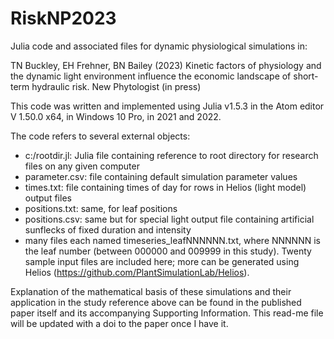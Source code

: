 # RiskNP2023
Julia code and associated files for dynamic physiological simulations in:

TN Buckley, EH Frehner, BN Bailey (2023) Kinetic factors of physiology and the dynamic light environment influence the economic landscape of short-term hydraulic risk. New Phytologist (in press)

This code was written and implemented using Julia v1.5.3 in the Atom editor V 1.50.0 x64, in Windows 10 Pro, in 2021 and 2022.

The code refers to several external objects:
 - c:/rootdir.jl: Julia file containing reference to root directory for research files on any given computer
 - parameter.csv: file containing default simulation parameter values
 - times.txt: file containing times of day for rows in Helios (light model) output files
 - positions.txt: same, for leaf positions
 - positions.csv: same but for special light output file containing artificial sunflecks of fixed duration and intensity
 - many files each named timeseries_leafNNNNNN.txt, where NNNNNN is the leaf number (between 000000 and 009999 in this study). Twenty sample input files are included here; more can be generated using Helios (https://github.com/PlantSimulationLab/Helios).
 
 Explanation of the mathematical basis of these simulations and their application in the study reference above can be found in the published paper itself and its accompanying Supporting Information. This read-me file will be updated with a doi to the paper once I have it.
 
 
